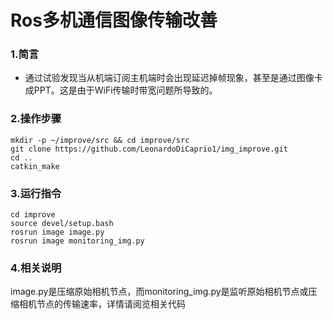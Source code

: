 # Ros多机通信图像传输改善
### 1.简言
- 通过试验发现当从机端订阅主机端时会出现延迟掉帧现象，甚至是通过图像卡成PPT。这是由于WiFi传输时带宽问题所导致的。
### 2.操作步骤
```
mkdir -p ~/improve/src && cd improve/src
git clone https://github.com/LeonardoDiCaprio1/img_improve.git
cd ..
catkin_make
```
### 3.运行指令
```
cd improve 
source devel/setup.bash
rosrun image image.py
rosrun image monitoring_img.py
```
### 4.相关说明
image.py是压缩原始相机节点，而monitoring_img.py是监听原始相机节点或压缩相机节点的传输速率，详情请阅览相关代码

